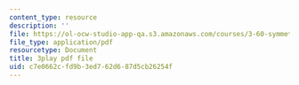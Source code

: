 ```yaml
---
content_type: resource
description: ''
file: https://ol-ocw-studio-app-qa.s3.amazonaws.com/courses/3-60-symmetry-structure-and-tensor-properties-of-materials-fall-2005/c7e0662cfd9b3ed762d687d5cb26254f_7rm5sVtj-hs.pdf
file_type: application/pdf
resourcetype: Document
title: 3play pdf file
uid: c7e0662c-fd9b-3ed7-62d6-87d5cb26254f
---
```

